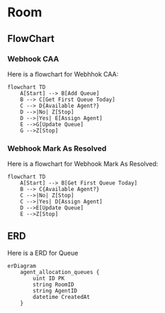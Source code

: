 # Room 

## FlowChart
### Webhook CAA
Here is a flowchart for Webhhok CAA:
```mermaid
flowchart TD
    A[Start] --> B[Add Queue]
    B --> C[Get First Queue Today]
    C --> D{Available Agent?}
    D -->|No| Z[Stop]
    D -->|Yes| E[Assign Agent]
    E -->G[Update Queue]
    G -->Z[Stop]
```

### Webhook Mark As Resolved
Here is a flowchart for Webhook Mark As Resolved:

```mermaid
flowchart TD
    A[Start] --> B[Get First Queue Today]
    B --> C{Available Agent?}
    C -->|No| Z[Stop]
    C -->|Yes| D[Assign Agent]
    D -->E[Update Queue]
    E -->Z[Stop]
```

## ERD
Here is a ERD for Queue
```mermaid
erDiagram
    agent_allocation_queues {
        uint ID PK
        string RoomID
        string AgentID
        datetime CreatedAt
    }


